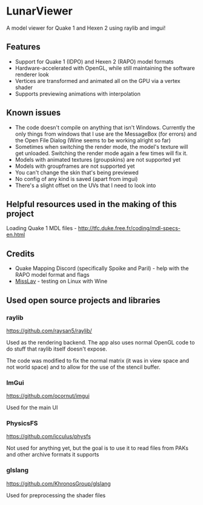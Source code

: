 # LunarViewer
A model viewer for Quake 1 and Hexen 2 using raylib and imgui!

## Features
 - Support for Quake 1 (IDPO) and Hexen 2 (RAPO) model formats
 - Hardware-accelerated with OpenGL, while still maintaining the software renderer look
 - Vertices are transformed and animated all on the GPU via a vertex shader
 - Supports previewing animations with interpolation

## Known issues

 - The code doesn't compile on anything that isn't Windows. Currently the only things from windows that I use are the MessageBox (for errors) and the Open File Dialog (Wine seems to be working alright so far)
 - Sometimes when switching the render mode, the model's texture will get unloaded. Switching the render mode again a few times will fix it.
 - Models with animated textures (groupskins) are not supported yet
 - Models with groupframes are not supported yet
 - You can't change the skin that's being previewed
 - No config of any kind is saved (apart from imgui)
 - There's a slight offset on the UVs that I need to look into

## Helpful resources used in the making of this project

Loading Quake 1 MDL files - http://tfc.duke.free.fr/coding/mdl-specs-en.html

## Credits

 - Quake Mapping Discord (specifically Spoike and Paril) - help with the RAPO model format and flags
 - [MissLav](https://www.artstation.com/misslavender) - testing on Linux with Wine

## Used open source projects and libraries

### raylib

https://github.com/raysan5/raylib/

Used as the rendering backend. The app also uses normal OpenGL code to do stuff that raylib itself doesn't expose.

The code was modified to fix the normal matrix (it was in view space and not world space) and to allow for the use of the stencil buffer.

### ImGui

https://github.com/ocornut/imgui

Used for the main UI

### PhysicsFS

https://github.com/icculus/physfs

Not used for anything yet, but the goal is to use it to read files from PAKs and other archive formats it supports

### glslang

https://github.com/KhronosGroup/glslang

Used for preprocessing the shader files
